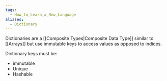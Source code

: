 ```yaml
---
tags:
  - How_to_Learn_a_New_Language
aliases:
  - Dictionary
---
```

Dictionaries are a [[Composite Types|Composite Data Type]] similar to [[Arrays]] but use immutable keys to access values as opposed to indices. 

Dictionary keys must be:
- immutable
- Unique
- Hashable